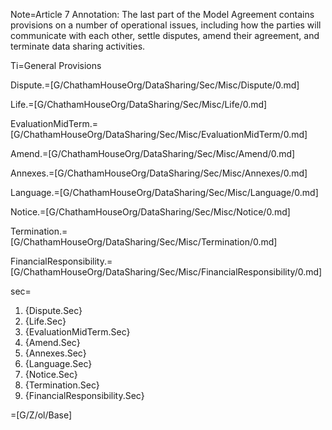 Note=Article 7 Annotation: The last part of the Model Agreement contains provisions on a number of operational issues, including how the parties will communicate with each other, settle disputes, amend their agreement, and terminate data sharing activities.

Ti=General Provisions

Dispute.=[G/ChathamHouseOrg/DataSharing/Sec/Misc/Dispute/0.md]

Life.=[G/ChathamHouseOrg/DataSharing/Sec/Misc/Life/0.md]

EvaluationMidTerm.=[G/ChathamHouseOrg/DataSharing/Sec/Misc/EvaluationMidTerm/0.md]

Amend.=[G/ChathamHouseOrg/DataSharing/Sec/Misc/Amend/0.md]

Annexes.=[G/ChathamHouseOrg/DataSharing/Sec/Misc/Annexes/0.md]

Language.=[G/ChathamHouseOrg/DataSharing/Sec/Misc/Language/0.md]

Notice.=[G/ChathamHouseOrg/DataSharing/Sec/Misc/Notice/0.md]

Termination.=[G/ChathamHouseOrg/DataSharing/Sec/Misc/Termination/0.md]

FinancialResponsibility.=[G/ChathamHouseOrg/DataSharing/Sec/Misc/FinancialResponsibility/0.md]

sec=<ol class="secs-and"><li>{Dispute.Sec}<li>{Life.Sec}<li>{EvaluationMidTerm.Sec}<li>{Amend.Sec}<li>{Annexes.Sec}<li>{Language.Sec}<li>{Notice.Sec}<li>{Termination.Sec}<li>{FinancialResponsibility.Sec}</ol>

=[G/Z/ol/Base]

